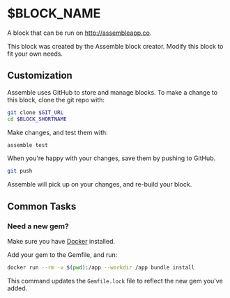 # $BLOCK_NAME

A block that can be run on http://assembleapp.co.

This block was created by the Assemble block creator.
Modify this block to fit your own needs.

## Customization

Assemble uses GitHub to store and manage blocks.
To make a change to this block, clone the git repo with:

```bash
git clone $GIT_URL
cd $BLOCK_SHORTNAME
```

Make changes, and test them with:

```bash
assemble test
```

When you're happy with your changes, save them by pushing to GitHub.

```bash
git push
```

Assemble will pick up on your changes, and re-build your block.

## Common Tasks

### Need a new gem?

Make sure you have [Docker] installed.

Add your gem to the Gemfile, and run:

```bash
docker run --rm -v $(pwd):/app --workdir /app bundle install
```

This command updates the `Gemfile.lock` file
to reflect the new gem you've added.

[Docker]: https://www.docker.com/products/docker
